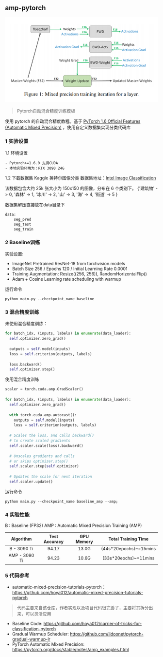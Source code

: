 ## amp-pytorch
![](assets/banner.PNG)
> Pytorch自动混合精度训练模板

使用 pytorch 的自动混合精度教程。基于 [PyTorch 1.6 Official Features (Automatic Mixed Precision)](https://pytorch.org/docs/stable/notes/amp_examples.html) ，使用自定义数据集实现分类代码库


### 1 实验设置
1.1 环境设置
```
- Pytorch>=1.6.0 支持CUDA
- 本地实验环境为：RTX 3090 24G
```
1.2 下载数据集 Kaggle 英特尔图像分类
数据集地址：[Intel Image Classification](https://www.kaggle.com/puneet6060/intel-image-classification/)

该数据包含大约 25k 张大小为 150x150 的图像，分布在 6 个类别下。 {'建筑物' -> 0, '森林' -> 1, '冰川' -> 2, '山' -> 3, '海' -> 4, '街道' -> 5 }

数据集解压直接放在data目录下
```text
data:
    seg_pred
    seg_test
    seg_train
```


### 2 Baseline训练
实验设置:
- ImageNet Pretrained ResNet-18 from torchvision.models
- Batch Size 256 / Epochs 120 / Initial Learning Rate 0.0001
- Training Augmentation: Resize((256, 256)), RandomHorizontalFlip()
- Adam + Cosine Learning rate scheduling with warmup

运行命令
```text
python main.py --checkpoint_name baseline
```

### 3 混合精度训练

未使用混合精度训练：
```python
for batch_idx, (inputs, labels) in enumerate(data_loader):
  self.optimizer.zero_grad()

  outputs = self.model(inputs)
  loss = self.criterion(outputs, labels)

  loss.backward()
  self.optimizer.step()
```

使用混合精度训练
```python
scaler = torch.cuda.amp.GradScaler()

for batch_idx, (inputs, labels) in enumerate(data_loader):
  self.optimizer.zero_grad()

  with torch.cuda.amp.autocast():
    outputs = self.model(inputs)
    loss = self.criterion(outputs, labels)

  # Scales the loss, and calls backward() 
  # to create scaled gradients 
  self.scaler.scale(loss).backward()

  # Unscales gradients and calls 
  # or skips optimizer.step() 
  self.scaler.step(self.optimizer)

  # Updates the scale for next iteration 
  self.scaler.update()

```

运行命令
```shell
python main.py --checkpoint_name baseline_amp --amp;
```

### 4 实验性能

B : Baseline (FP32)
AMP : Automatic Mixed Precision Training (AMP)

|   Algorithm   | Test Accuracy | GPU Memory |  Total Training Time   |
|:-------------:|:-------------:|:----------:|:----------------------:|
|  B - 3090 Ti  |      94.17    |   13.0G    | (44s*20epochs)~=15mins |    
| AMP - 3090 Ti |      94.23    |   10.6G    | (33s*20eochs)~=11mins  |  

### 5 代码参考
- automatic-mixed-precision-tutorials-pytorch：https://github.com/hoya012/automatic-mixed-precision-tutorials-pytorch
> 代码主要来自该仓库，作者实现以及项目代码很完善了，主要将其拆分出来，可以灵活应用
- Baseline Code: https://github.com/hoya012/carrier-of-tricks-for-classification-pytorch
- Gradual Warmup Scheduler: https://github.com/ildoonet/pytorch-gradual-warmup-lr
- PyTorch Automatic Mixed Precision: https://pytorch.org/docs/stable/notes/amp_examples.html